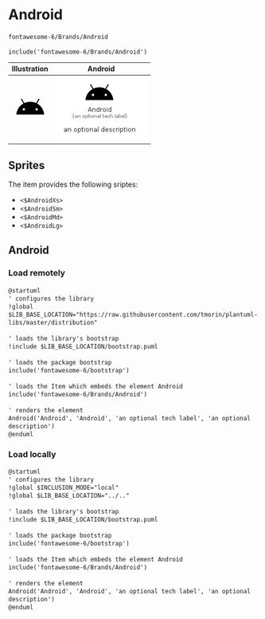 # Android


```text
fontawesome-6/Brands/Android
```

```text
include('fontawesome-6/Brands/Android')
```



| Illustration | Android |
| :---: | :---: |
| ![illustration for Illustration](../../fontawesome-6/Brands/Android.png) | ![illustration for Android](../../fontawesome-6/Brands/Android.Local.png) |



## Sprites
The item provides the following sriptes:

- `<$AndroidXs>`
- `<$AndroidSm>`
- `<$AndroidMd>`
- `<$AndroidLg>`





## Android

### Load remotely
```plantuml
@startuml
' configures the library
!global $LIB_BASE_LOCATION="https://raw.githubusercontent.com/tmorin/plantuml-libs/master/distribution"

' loads the library's bootstrap
!include $LIB_BASE_LOCATION/bootstrap.puml

' loads the package bootstrap
include('fontawesome-6/bootstrap')

' loads the Item which embeds the element Android
include('fontawesome-6/Brands/Android')

' renders the element
Android('Android', 'Android', 'an optional tech label', 'an optional description')
@enduml
```

### Load locally
```plantuml
@startuml
' configures the library
!global $INCLUSION_MODE="local"
!global $LIB_BASE_LOCATION="../.."

' loads the library's bootstrap
!include $LIB_BASE_LOCATION/bootstrap.puml

' loads the package bootstrap
include('fontawesome-6/bootstrap')

' loads the Item which embeds the element Android
include('fontawesome-6/Brands/Android')

' renders the element
Android('Android', 'Android', 'an optional tech label', 'an optional description')
@enduml
```

